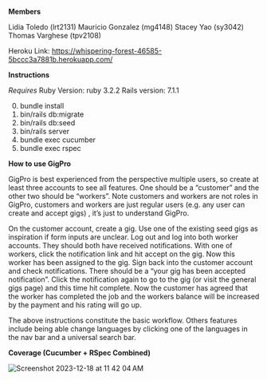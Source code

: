 **Members**

Lidia Toledo (lrt2131)
Mauricio Gonzalez (mg4148)
Stacey Yao (sy3042)
Thomas Varghese (tpv2108)

Heroku Link: https://whispering-forest-46585-5bccc3a7881b.herokuapp.com/

**Instructions**

*Requires*
Ruby Version: ruby 3.2.2
Rails version: 7.1.1

0. bundle install
1. bin/rails db:migrate
2. bin/rails db:seed
3. bin/rails server
4. bundle exec cucumber
5. bundle exec rspec



**How to use GigPro**

GigPro is best experienced from the perspective multiple users, so create at least three accounts to see all features. One should be a “customer” and the other two should be “workers”. Note customers and workers are not roles in GigPro, customers and workers are just regular users (e.g. any user can create and accept gigs) , it’s just to understand GigPro.


On the customer account, create a gig. Use one of the existing seed gigs as inspiration if form inputs are unclear. Log out and log into both worker accounts. They should both have received notifications. With one of workers, click the notification link and hit accept on the gig. Now this worker has been assigned to the gig. Sign back into the customer account and check notifications. There should be a “your gig has been accepted notification”. Click the notification again to go to the gig (or visit the general gigs page) and this time hit complete. Now the customer has agreed that the worker has completed the job and the workers balance will be increased by the payment and his rating will go up.


The above instructions constitute the basic workflow. Others features include being able change languages by clicking one of the languages in the nav bar and a universal search bar.



**Coverage (Cucumber + RSpec Combined)**

![Screenshot 2023-12-18 at 11 42 04 AM](https://github.com/xx-thomas/GigPro/assets/113865951/e69774a9-8863-4aeb-92bc-48c810f228b4)

